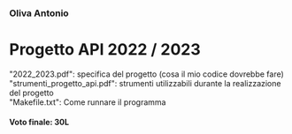### Oliva Antonio
# Progetto API 2022 / 2023

"2022_2023.pdf": specifica del progetto (cosa il mio codice dovrebbe fare)<br>
"strumenti_progetto_api.pdf": strumenti utilizzabili durante la realizzazione del progetto<br>
"Makefile.txt": Come runnare il programma

#### Voto finale: 30L
